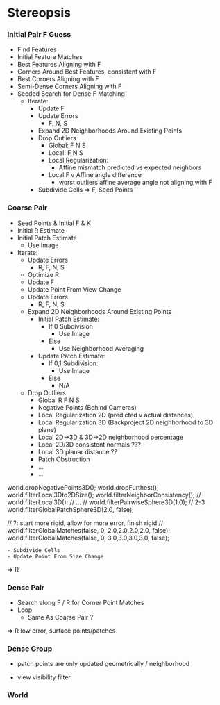 # Stereopsis



### Initial Pair F Guess

- Find Features
- Initial Feature Matches
- Best Features Aligning with F
- Corners Around Best Features, consistent with F
- Best Corners Aligning with F
- Semi-Dense Corners Aligning with F
- Seeded Search for Dense F Matching
	- Iterate:
		- Update F
		- Update Errors
			- F, N, S
		- Expand 2D Neighborhoods Around Existing Points
		- Drop Outliers
			- Global: F N S
			- Local: F N S
			- Local Regularization:
				- Affine mismatch predicted vs expected neighbors
			- Local F v Affine angle difference
				- worst outliers affine average angle not aligning with F
		- Subdivide Cells
=> F, Seed Points

### Coarse Pair

- Seed Points & Initial F & K
- Initial R Estimate
- Initial Patch Estimate
	- Use Image
- Iterate:
	- Update Errors
		- R, F, N, S
	- Optimize R
	- Update F
	- Update Point From View Change
	- Update Errors
		- R, F, N, S
	- Expand 2D Neighborhoods Around Existing Points
		- Initial Patch Estimate:
			- If 0 Subdivision
				- Use Image 
			- Else
				- Use Neighborhood Averaging
		- Update Patch Estimate:
			- If 0,1 Subdivision:
				- Use Image
			- Else
				- N/A
	- Drop Outliers
		- Global R F N S
		- Negative Points (Behind Cameras)
		- Local Regularization 2D (predicted v actual distances)
		- Local Regularization 3D (Backproject 2D neighborhood to 3D plane)
		- Local 2D->3D  &  3D->2D neighborhood percentage
		- Local 2D/3D consistent normals ??? 
		- Local 3D planar distance ??
		- Patch Obstruction
		- ...
		- ...

world.dropNegativePoints3D();
world.dropFurthest();
world.filterLocal3Dto2DSize();
world.filterNeighborConsistency();
// world.filterLocal3D(); // ...
// world.filterPairwiseSphere3D(1.0); // 2-3
world.filterGlobalPatchSphere3D(2.0, false);

// ?: start more rigid, allow for more error, finish rigid
// world.filterGlobalMatches(false, 0, 2.0,2.0,2.0,2.0, false);
world.filterGlobalMatches(false, 0, 3.0,3.0,3.0,3.0, false);
	
	- Subdivide Cells
	- Update Point From Size Change

=> R

### Dense Pair

- Search along F / R for Corner Point Matches
- Loop
	- Same As Coarse Pair ?

=> R low error, surface points/patches

### Dense Group

- patch points are only updated geometrically / neighborhood

- view visibility filter

### World






